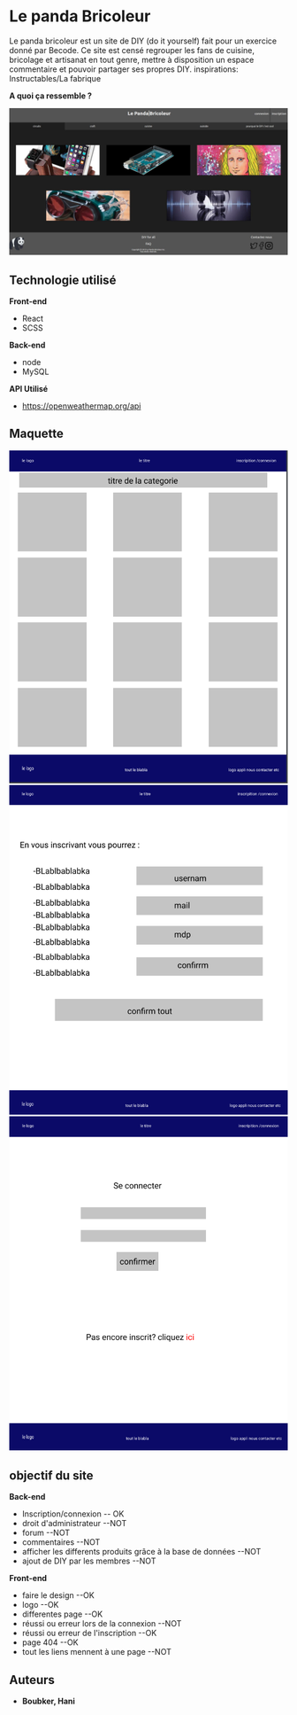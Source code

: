 # Le panda Bricoleur
Le panda bricoleur est un site de DIY (do it yourself) fait pour un exercice donné par Becode.
Ce site est censé regrouper les fans de cuisine, bricolage et artisanat en tout genre, mettre à disposition un espace commentaire et pouvoir partager ses propres DIY.
inspirations: Instructables/La fabrique

**A quoi ça ressemble ?**

<img src='/src/maquette/waw.jpg' >


## Technologie utilisé

**Front-end**
* React
* SCSS

**Back-end**
* node
* MySQL

**API Utilisé**
* https://openweathermap.org/api

## Maquette
<img src='/src/maquette/categoriepng' >
<img src='/src/maquette/inscription.png' >
<img src='/src/maquette/se connecter' >

## objectif du site 
  **Back-end**
* Inscription/connexion -- OK
* droit d'administrateur --NOT
* forum --NOT
* commentaires --NOT
* afficher les  differents produits grâce à la base de données --NOT
* ajout de DIY par les membres --NOT

**Front-end**
* faire le design --OK
* logo  --OK
* differentes page  --OK
* réussi ou erreur lors de la connexion  --NOT
* réussi ou erreur de l'inscription   --OK
* page 404  --OK
* tout les liens mennent à une page  --NOT


## Auteurs

* **Boubker, Hani** 
